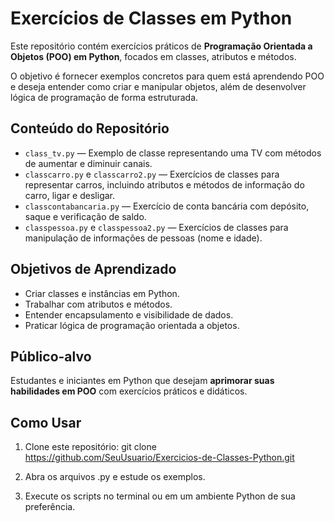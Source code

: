 # Exercícios de Classes em Python

Este repositório contém exercícios práticos de **Programação Orientada a Objetos (POO) em Python**, focados em classes, atributos e métodos. 

O objetivo é fornecer exemplos concretos para quem está aprendendo POO e deseja entender como criar e manipular objetos, além de desenvolver lógica de programação de forma estruturada.

## Conteúdo do Repositório

- `class_tv.py` — Exemplo de classe representando uma TV com métodos de aumentar e diminuir canais.
- `classcarro.py` e `classcarro2.py` — Exercícios de classes para representar carros, incluindo atributos e métodos de informação do carro, ligar e desligar.
- `classcontabancaria.py` — Exercício de conta bancária com depósito, saque e verificação de saldo.
- `classpessoa.py` e `classpessoa2.py` — Exercícios de classes para manipulação de informações de pessoas (nome e idade).

## Objetivos de Aprendizado

- Criar classes e instâncias em Python.
- Trabalhar com atributos e métodos.
- Entender encapsulamento e visibilidade de dados.
- Praticar lógica de programação orientada a objetos.

## Público-alvo

Estudantes e iniciantes em Python que desejam **aprimorar suas habilidades em POO** com exercícios práticos e didáticos.

## Como Usar

1. Clone este repositório:
git clone https://github.com/SeuUsuario/Exercicios-de-Classes-Python.git

2. Abra os arquivos .py e estude os exemplos.

3. Execute os scripts no terminal ou em um ambiente Python de sua preferência.
